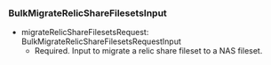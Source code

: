### BulkMigrateRelicShareFilesetsInput


- migrateRelicShareFilesetsRequest: BulkMigrateRelicShareFilesetsRequestInput
  - Required. Input to migrate a relic share fileset to a NAS fileset.
